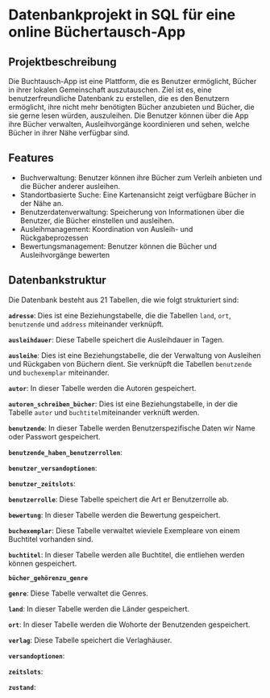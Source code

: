 # Datenbankprojekt in SQL für eine online Büchertausch-App
## Projektbeschreibung

Die Buchtausch-App ist eine Plattform, die es Benutzer ermöglicht, Bücher in ihrer lokalen Gemeinschaft auszutauschen. Ziel ist es, eine benutzerfreundliche Datenbank zu erstellen, die es den Benutzern ermöglicht, ihre nicht mehr benötigten Bücher anzubieten und Bücher, die sie gerne lesen würden, auszuleihen. Die Benutzer können über die App ihre Bücher verwalten, Ausleihvorgänge koordinieren und sehen, welche Bücher in ihrer Nähe verfügbar sind.

## Features

- Buchverwaltung: Benutzer können ihre Bücher zum Verleih anbieten und die Bücher anderer ausleihen.
- Standortbasierte Suche: Eine Kartenansicht zeigt verfügbare Bücher in der Nähe an.
- Benutzerdatenverwaltung: Speicherung von Informationen über die Benutzer, die Bücher einstellen und ausleihen.
- Ausleihmanagement: Koordination von Ausleih- und Rückgabeprozessen
- Bewertungsmanagement: Benutzer können die Bücher und Ausleihvorgänge bewerten

## Datenbankstruktur
Die Datenbank besteht aus 21 Tabellen, die wie folgt strukturiert sind:

**`adresse`**: Dies ist eine Beziehungstabelle, die die Tabellen `land`, `ort`, `benutzende` und `address` miteinander verknüpft.

**`ausleihdauer`**: Diese Tabelle speichert die Ausleihdauer in Tagen.

**`ausleihe`**: Dies ist eine Beziehungstabelle, die der Verwaltung von Ausleihen und Rückgaben von Büchern dient. Sie verknüpft die Tabellen `benutzende` und `buchexemplar` miteinander.

**`autor`**: In dieser Tabelle werden die Autoren gespeichert.

**`autoren_schreiben_bücher`**: Dies ist eine Beziehungstabelle, in der die Tabelle `autor` und `buchtitel`miteinander verknüft werden.

**`benutzende`**: In dieser Tabelle werden Benutzerspezifische Daten wir Name oder Passwort gespeichert.

**`benutzende_haben_benutzerrollen`**:

**`benutzer_versandoptionen`**:

**`benutzer_zeitslots`**:

**`benutzerrolle`**: Diese Tabelle speichert die Art er Benutzerrolle ab.

**`bewertung`**: In dieser Tabelle werden die Bewertung gespeichert.

**`buchexemplar`**: Diese Tabelle verwaltet wieviele Exempleare von einem Buchtitel vorhanden sind.

**`buchtitel`**: In dieser Tabelle werden alle Buchtitel, die entliehen werden können gespeichert.

**`bücher_gehörenzu_genre`**

**`genre`**: Diese Tabelle verwaltet die Genres.

**`land`**: In dieser Tabelle werden die Länder gespeichert.

**`ort`**: In dieser Tabelle werden die Wohorte der Benutzenden gespeichert.

**`verlag`**: Diese Tabelle speichert die Verlaghäuser.

**`versandoptionen`**:

**`zeitslots`**:

**`zustand`**:


